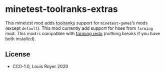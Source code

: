 # minetest-toolranks-extras
This minetest mod adds [toolranks](https://github.com/lisacvuk/minetest-toolranks) support for `minetest-games`’s mods (except `default`).
This mod currently add support for hoes from `farming` mod.
This mod is compatible with [farming redo](https://notabug.org/tenplus1/farming) (nothing breaks if you have both installed).

## License
- CC0-1.0, Louis Royer 2020
